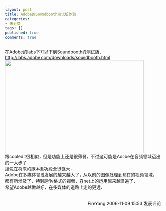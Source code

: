```yaml
---
layout: post
title: Adobe的Soundbooth测试版体验
categories:
- 未分类
tags: []
published: true
comments: true
---
```

<p><p>在Adobe的labs下可以下到Soundbooth的测试版．<br /><a href="http://labs.adobe.com/downloads/soundbooth.html">http://labs.adobe.com/downloads/soundbooth.html</a><br /><img height="301" alt="" src="http://www.cnblogs.com/images/cnblogs_com/fireyang/asd.jpg" width="448" border="0" /><br />跟cooledit很相似，但是功能上还是很薄弱，不过这可能是Adobe在音频领域迈出的一大步了．<br />据说在将来的版本里功能会很强大．<br />Adobe在多媒体领域发展的越来越大了，从以前的图像处理到现在的视频领域，都有所涉及了，特别是flv格式的视频，在net上的运用越来越普遍了．<br />希望Adobe越做越好，在多媒体的道路上走的更远．</p>
<img src="http://www.cnblogs.com/FireYang/aggbug/555445.html" width="1" height="1" /><br /><br /><div align="right"><a style="text-decoration:none;" href="http://FireYang.cnblogs.com/" target="_blank">FireYang</a> 2006-11-09 15:53 <a href="http://www.cnblogs.com/FireYang/archive/2006/11/09/555445.html#Feedback" target="_blank" style="text-decoration:none;">发表评论</a></div></p>

